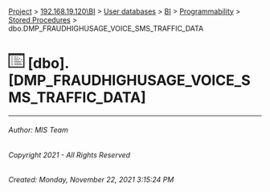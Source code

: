 #### 

[Project](../../../../../index.md) > [192.168.19.120\\BI](../../../../index.md) > [User databases](../../../index.md) > [BI](../../index.md) > [Programmability](../index.md) > [Stored Procedures](Stored_Procedures.md) > dbo.DMP_FRAUDHIGHUSAGE_VOICE_SMS_TRAFFIC_DATA

# ![Stored Procedures](../../../../../Images/StoredProcedure32.png) [dbo].[DMP_FRAUDHIGHUSAGE_VOICE_SMS_TRAFFIC_DATA]

---

###### Author:  MIS Team

###### Copyright 2021 - All Rights Reserved

###### Created: Monday, November 22, 2021 3:15:24 PM


